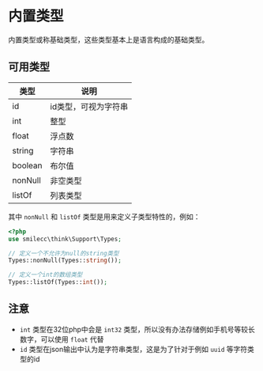 # 内置类型

内置类型或称基础类型，这些类型基本上是语言构成的基础类型。

## 可用类型

类型 | 说明
--- | ---
id | id类型，可视为字符串
int | 整型
float | 浮点数
string | 字符串
boolean | 布尔值
nonNull | 非空类型
listOf | 列表类型

其中 `nonNull` 和 `listOf` 类型是用来定义子类型特性的，例如：
```php
<?php
use smilecc\think\Support\Types;

// 定义一个不允许为null的string类型
Types::nonNull(Types::string());

// 定义一个int的数组类型
Types::listOf(Types::int());
```

## 注意

- `int` 类型在32位php中会是 `int32` 类型，所以没有办法存储例如手机号等较长数字，可以使用 `float` 代替
- `id` 类型在json输出中认为是字符串类型，这是为了针对于例如 `uuid` 等字符类型的id
